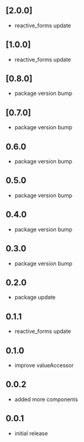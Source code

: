 ## [2.0.0]
* reactive_forms update

## [1.0.0]
* reactive_forms update

## [0.8.0]
* package version bump

## [0.7.0]
* package version bump

## 0.6.0
* package version bump

## 0.5.0
* package version bump

## 0.4.0
* package version bump

## 0.3.0
* package version bump

## 0.2.0
* package update

## 0.1.1
* reactive_forms update

## 0.1.0
* improve valueAccessor

## 0.0.2
* added more components

## 0.0.1
* initial release
